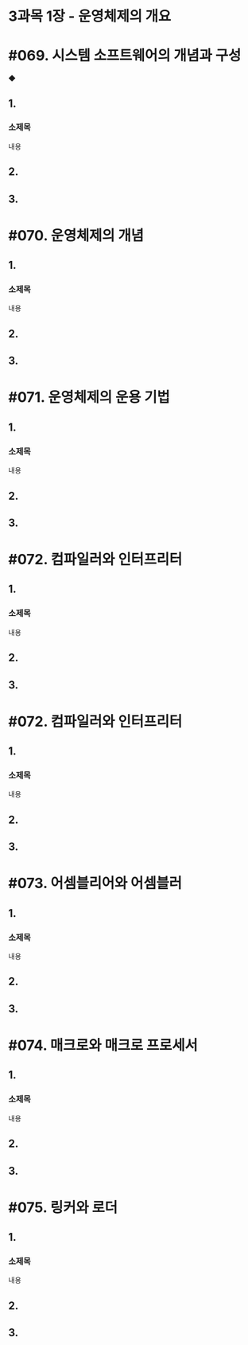# 3과목 1장 - 운영체제의 개요

# #069. 시스템 소프트웨어의 개념과 구성

◆ 

## 1.

### 소제목

내용

## 2.

## 3.

# #070. 운영체제의 개념

## 1.

### 소제목

내용

## 2.

## 3.

# #071. 운영체제의 운용 기법

## 1.

### 소제목

내용

## 2.

## 3.

# #072. 컴파일러와 인터프리터

## 1.

### 소제목

내용

## 2.

## 3.

# #072. 컴파일러와 인터프리터

## 1.

### 소제목

내용

## 2.

## 3.

# #073. 어셈블리어와 어셈블러

## 1.

### 소제목

내용

## 2.

## 3.

# #074. 매크로와 매크로 프로세서

## 1.

### 소제목

내용

## 2.

## 3.

# #075. 링커와 로더

## 1.

### 소제목

내용

## 2.

## 3.